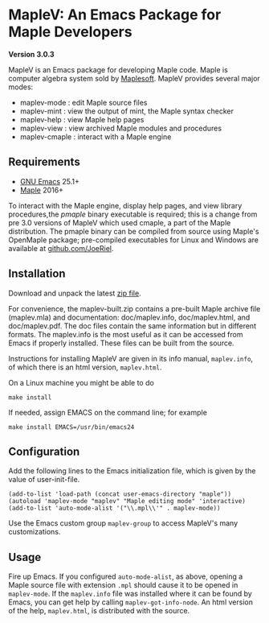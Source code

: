 <!--*- markdown -*-->
MapleV:  An Emacs Package for Maple Developers
==============================================

**Version 3.0.3**

MapleV is an Emacs package for developing Maple code.
Maple is computer algebra system sold by [Maplesoft](http://www.maplesoft.com/).
MapleV provides several major modes:

 - maplev-mode : edit Maple source files
 - maplev-mint : view the output of mint, the Maple syntax checker
 - maplev-help : view Maple help pages
 - maplev-view : view archived Maple modules and procedures
 - maplev-cmaple : interact with a Maple engine

Requirements
------------

* [GNU Emacs](https://www.gnu.org/software/emacs/) 25.1+
* [Maple](https://www.maplesoft.com) 2016+


To interact with the Maple engine, display help pages, and view
library procedures,the *pmaple* binary executable is required; this is
a change from pre 3.0 versions of MapleV which used cmaple, a part of
the Maple distribution.  The pmaple binary can be compiled from source
using Maple's OpenMaple package; pre-compiled executables for Linux
and Windows are available at
[github.com/JoeRiel](https://github.com/JoeRiel).


Installation
------------

Download and unpack the latest [zip file](https://github.com/JoeRiel/maplev/archive/master.zip).

For convenience, the maplev-built.zip contains a pre-built Maple
archive file (maplev.mla) and documentation: doc/maplev.info,
doc/maplev.html, and doc/maplev.pdf.  The doc files contain the same
information but in different formats.  The maplev.info is the most
useful as it can be accessed from Emacs if properly installed.  These
files can be built from the source.

Instructions for installing MapleV are given in its info manual, `maplev.info`,
of which there is an html version, `maplev.html`.

On a Linux machine you might be able to do

    make install

If needed, assign EMACS on the command line; for example

	make install EMACS=/usr/bin/emacs24

Configuration
-------------

Add the following lines to the Emacs initialization file, which is
given by the value of user-init-file.

	(add-to-list 'load-path (concat user-emacs-directory "maple"))
	(autoload 'maplev-mode "maplev" "Maple editing mode" 'interactive)
	(add-to-list 'auto-mode-alist '("\\.mpl\\'" . maplev-mode))

Use the Emacs custom group `maplev-group` to access MapleV's many customizations.

Usage
-----

Fire up Emacs.  If you configured `auto-mode-alist`, as above, opening
a Maple source file with extension `.mpl` should cause it to be opened
in `maplev-mode`.  If the `maplev.info` file was installed where it
can be found by Emacs, you can get help by calling
`maplev-got-info-node`.  An html version of the help, `maplev.html`,
is distributed with the source.
